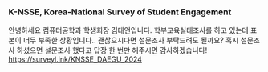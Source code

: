 ### K-NSSE, Korea-National Survey of Student Engagement
안녕하세요 컴퓨터공학과 학생회장 김대언입니다.
학부교육실태조사를 하고 있는데 표본이 너무 부족한 상황입니다..
괜찮으시다면 설문조사 부탁드려도 될까요?
혹시 설문조사 하셨으면 설문조사 했다고 답장 한 번만 해주시면 감사하겠습니다!
https://surveyl.ink/KNSSE_DAEGU_2024